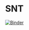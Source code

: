 # SNT
[![Binder](https://mybinder.org/badge_logo.svg)](https://mybinder.org/v2/gh/lthumser/SNT/master)
